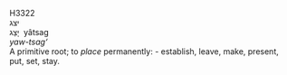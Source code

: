 <body>
  <p>H3322<br>  יצג  <br> יָצַג  ‎  yâtsag  <br><i>yaw-tsag‘ </i><br>A primitive root; to <i>place</i> permanently: - establish, leave, make, present, put, set, stay.<br></p>
 </body>